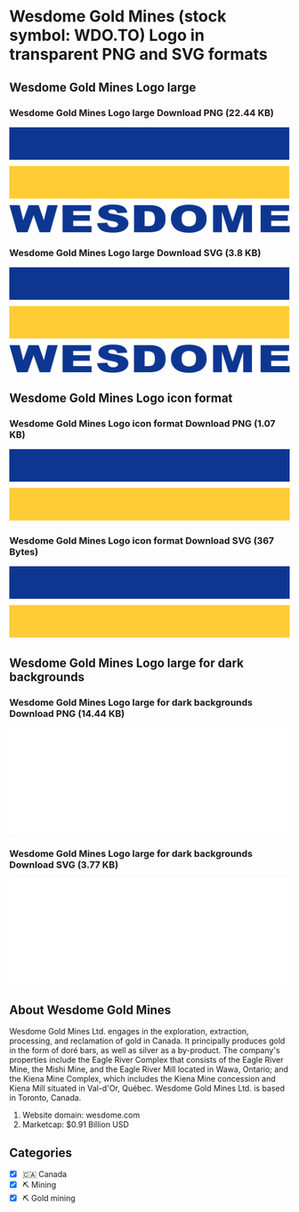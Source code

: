 # Wesdome Gold Mines (stock symbol: WDO.TO) Logo in transparent PNG and SVG formats

## Wesdome Gold Mines Logo large

### Wesdome Gold Mines Logo large Download PNG (22.44 KB)

![Wesdome Gold Mines Logo large Download PNG (22.44 KB)](/img/orig/WDO.TO_BIG-d5465899.png)

### Wesdome Gold Mines Logo large Download SVG (3.8 KB)

![Wesdome Gold Mines Logo large Download SVG (3.8 KB)](/img/orig/WDO.TO_BIG-3bcbec51.svg)

## Wesdome Gold Mines Logo icon format

### Wesdome Gold Mines Logo icon format Download PNG (1.07 KB)

![Wesdome Gold Mines Logo icon format Download PNG (1.07 KB)](/img/orig/WDO.TO-055a98eb.png)

### Wesdome Gold Mines Logo icon format Download SVG (367 Bytes)

![Wesdome Gold Mines Logo icon format Download SVG (367 Bytes)](/img/orig/WDO.TO-6853bff7.svg)

## Wesdome Gold Mines Logo large for dark backgrounds

### Wesdome Gold Mines Logo large for dark backgrounds Download PNG (14.44 KB)

![Wesdome Gold Mines Logo large for dark backgrounds Download PNG (14.44 KB)](/img/orig/WDO.TO_BIG.D-a60e85a9.png)

### Wesdome Gold Mines Logo large for dark backgrounds Download SVG (3.77 KB)

![Wesdome Gold Mines Logo large for dark backgrounds Download SVG (3.77 KB)](/img/orig/WDO.TO_BIG.D-cccdf2f0.svg)

## About Wesdome Gold Mines

Wesdome Gold Mines Ltd. engages in the exploration, extraction, processing, and reclamation of gold in Canada. It principally produces gold in the form of doré bars, as well as silver as a by-product. The company's properties include the Eagle River Complex that consists of the Eagle River Mine, the Mishi Mine, and the Eagle River Mill located in Wawa, Ontario; and the Kiena Mine Complex, which includes the Kiena Mine concession and Kiena Mill situated in Val-d'Or, Québec. Wesdome Gold Mines Ltd. is based in Toronto, Canada.

1. Website domain: wesdome.com
2. Marketcap: $0.91 Billion USD


## Categories
- [x] 🇨🇦 Canada
- [x] ⛏️ Mining
- [x] ⛏️ Gold mining

